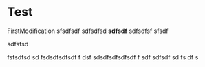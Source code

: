 # Test

FirstModification
sfsdfsdf
sdfsdfsd
**sdfsdf**
sdfsdfsf
sfsdf

sdfsfsd


fsfsdfsd
sd
fsdsdfsdfsdf
f
dsf
sdsdfsdfsdfsdf
f
sdf
sdfsdf
sd
fs
df
s

